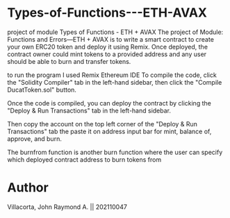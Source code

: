 # Types-of-Functions---ETH-AVAX
project of module Types of Functions - ETH + AVAX
The project of Module: Functions and Errors—ETH + AVAX is to write a smart contract to create your own ERC20 token and deploy it using Remix. Once deployed, the contract owner could mint tokens to a provided address and any user should be able to burn and transfer tokens.

to run the program I used Remix Ethereum IDE
To compile the code, click the "Solidity Compiler" tab in the left-hand sidebar, then click the "Compile DucatToken.sol" button.

Once the code is compiled, you can deploy the contract by clicking the "Deploy & Run Transactions" tab in the left-hand sidebar.

Then copy the account on the top left corner of the "Deploy & Run Transactions" tab the paste it on address input bar for mint, balance of, approve, and burn. 

The burnfrom function is another burn function where the user can specify which deployed contract address to burn tokens from

# Author 
Villacorta, John Raymond A. || 202110047

